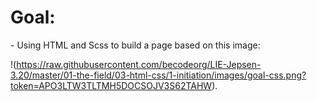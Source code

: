 <h1>Goal:</h1>
- Using HTML and Scss to build a page based on this image:

!(https://raw.githubusercontent.com/becodeorg/LIE-Jepsen-3.20/master/01-the-field/03-html-css/1-initiation/images/goal-css.png?token=APO3LTW3TLTMH5DOCSOJV3S62TAHW).
